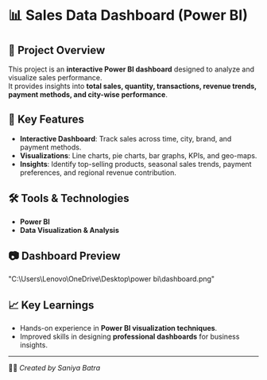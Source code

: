 # 📊 Sales Data Dashboard (Power BI)

## 📌 Project Overview
This project is an **interactive Power BI dashboard** designed to analyze and visualize sales performance.  
It provides insights into **total sales, quantity, transactions, revenue trends, payment methods, and city-wise performance**.

## 🚀 Key Features
- **Interactive Dashboard**: Track sales across time, city, brand, and payment methods.  
- **Visualizations**: Line charts, pie charts, bar graphs, KPIs, and geo-maps.  
- **Insights**: Identify top-selling products, seasonal sales trends, payment preferences, and regional revenue contribution.  

## 🛠️ Tools & Technologies
- **Power BI**  
- **Data Visualization & Analysis**  

## 📷 Dashboard Preview
"C:\Users\Lenovo\OneDrive\Desktop\power bi\dashboard.png"

## 📈 Key Learnings
- Hands-on experience in **Power BI visualization techniques**.  
- Improved skills in designing **professional dashboards** for business insights.  

---
👩‍💻 *Created by Saniya Batra*
